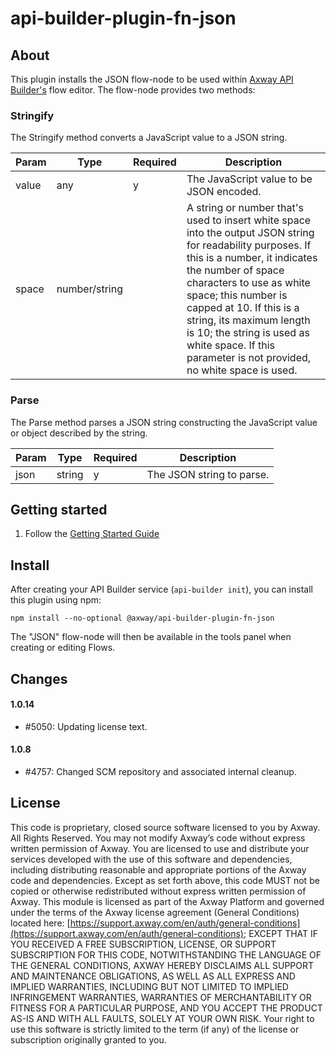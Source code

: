 # api-builder-plugin-fn-json

## About

This plugin installs the JSON flow-node to be used within [Axway API Builder's](https://www.axway.com/en/datasheet/axway-api-builder)
flow editor. The flow-node provides two methods:

### Stringify
The Stringify method converts a JavaScript value to a JSON string.

| Param | Type | Required | Description |
| --- | --- | --- | --- |
| value | any | y | The JavaScript value to be JSON encoded. |
| space | number/string | | A string or number that's used to insert white space into the output JSON string for readability purposes. If this is a number, it indicates the number of space characters to use as white space; this number is capped at 10. If this is a string, its maximum length is 10;  the string is used as white space. If this parameter is not provided, no white space is used. |


### Parse
The Parse method parses a JSON string constructing the JavaScript value or object described by the string.

| Param | Type | Required | Description |
| --- | --- | --- | --- |
| json | string | y | The JSON string to parse. |


## Getting started

1. Follow the [Getting Started Guide](https://docs.axway.com/bundle/API_Builder_4x_allOS_en/page/api_builder_getting_started_guide.html)


## Install

After creating your API Builder service (`api-builder init`), you can install this plugin using npm:

```
npm install --no-optional @axway/api-builder-plugin-fn-json
```

The "JSON" flow-node will then be available in the tools panel when creating or editing Flows.

## Changes
#### 1.0.14
- #5050: Updating license text.

#### 1.0.8
- #4757: Changed SCM repository and associated internal cleanup.

## License

This code is proprietary, closed source software licensed to you by Axway. All Rights Reserved. You may not modify Axway’s code without express written permission of Axway. You are licensed to use and distribute your services developed with the use of this software and dependencies, including distributing reasonable and appropriate portions of the Axway code and dependencies. Except as set forth above, this code MUST not be copied or otherwise redistributed without express written permission of Axway. This module is licensed as part of the Axway Platform and governed under the terms of the Axway license agreement (General Conditions) located here: [https://support.axway.com/en/auth/general-conditions](https://support.axway.com/en/auth/general-conditions); EXCEPT THAT IF YOU RECEIVED A FREE SUBSCRIPTION, LICENSE, OR SUPPORT SUBSCRIPTION FOR THIS CODE, NOTWITHSTANDING THE LANGUAGE OF THE GENERAL CONDITIONS, AXWAY HEREBY DISCLAIMS ALL SUPPORT AND MAINTENANCE OBLIGATIONS, AS WELL AS ALL EXPRESS AND IMPLIED WARRANTIES, INCLUDING BUT NOT LIMITED TO IMPLIED INFRINGEMENT WARRANTIES, WARRANTIES OF MERCHANTABILITY OR FITNESS FOR A PARTICULAR PURPOSE, AND YOU ACCEPT THE PRODUCT AS-IS AND WITH ALL FAULTS, SOLELY AT YOUR OWN RISK. Your right to use this software is strictly limited to the term (if any) of the license or subscription originally granted to you.
